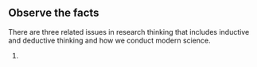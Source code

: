 ## Observe the facts
There are three related issues in research thinking that includes inductive and deductive thinking and how we conduct modern science. 

1. 